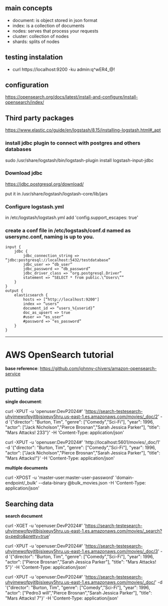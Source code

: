 ##

## main concepts

- document: is object stored in json format
- index: is a collection of documents
- nodes: serves that process your requests
- cluster: collection of nodes
- shards: splits of nodes


## testing instalation


- curl https://localhost:9200 -ku admin:q^wER4_@!


## configuration

https://opensearch.org/docs/latest/install-and-configure/install-opensearch/index/


## Third party packages

https://www.elastic.co/guide/en/logstash/8.15/installing-logstash.html#_apt

### install jdbc plugin to connect with postgres and others databases

sudo /usr/share/logstash/bin/logstash-plugin install logstash-input-jdbc

### Download jdbc

https://jdbc.postgresql.org/download/

put it in /usr/share/logstash/logstash-core/lib/jars


### Configure logstash.yml

in /etc/logstash/logstash.yml add 'config.support_escapes: true'


### create a conf file in /etc/logstash/conf.d named as usersync.conf, naming is up to you.

    input {
        jdbc {
            jdbc_connection_string =>     “jdbc:postgresql://localhost:5432/testdatabase”
            jdbc_user => “db_user”
            jdbc_password => “db_password”
            jdbc_driver_class => “org.postgresql.Driver”
            statement => “SELECT * from public.\”Users\””
        }
    }
    output {
        elasticsearch {
            hosts => [“http://localhost:9200"]
            index => “users”
            document_id => “users_%{userid}”
            doc_as_upsert => true
            #user => “es_user”
            #password => “es_password”
        }
    }

<hr>

# AWS OpenSearch tutorial 

**base reference**: https://github.com/johnny-chivers/amazon-opensearch-service



## putting data

**single document**:

curl -XPUT -u 'openuser:DevP2024#' 'https://search-testesearch-uhyimewofpyjtlbjsixeuy5hru.us-east-1.es.amazonaws.com/movies/_doc/2' -d '{"director": "Burton, Tim", "genre": ["Comedy","Sci-Fi"], "year": 1996, "actor": ["Jack Nicholson","Pierce Brosnan","Sarah Jessica Parker"], "title": "Mars Attacks! 233"}' -H 'Content-Type: application/json'

curl -XPUT -u 'openuser:DevP2024#' 'http://localhost:5601/movies/_doc/1' -d '{"director": "Burton, Tim", "genre": ["Comedy","Sci-Fi"], "year": 1996, "actor": ["Jack Nicholson","Pierce Brosnan","Sarah Jessica Parker"], "title": "Mars Attacks!"}' -H 'Content-Type: application/json'

**multiple documents**

curl -XPOST -u 'master-user:master-user-password' 'domain-endpoint/_bulk' --data-binary @bulk_movies.json -H 'Content-Type: application/json'


## Searching data 

**search document**

curl -XGET -u 'openuser:DevP2024#' 'https://search-testesearch-uhyimewofpyjtlbjsixeuy5hru.us-east-1.es.amazonaws.com/movies/_search?q=pedro&pretty=true'




curl -XPUT -u 'openuser:DevP2024#' 'https://search-testesearch-uhyimewofpyjtlbjsixeuy5hru.us-east-1.es.amazonaws.com/movies/_doc/3' -d '{"director": "Burton, Tim", "genre": ["Comedy","Sci-Fi"], "year": 1996, "actor": ["Pierce Brosnan","Sarah Jessica Parker"], "title": "Mars Attacks! 5"}' -H 'Content-Type: application/json'



curl -XPUT -u 'openuser:DevP2024#' 'https://search-testesearch-uhyimewofpyjtlbjsixeuy5hru.us-east-1.es.amazonaws.com/movies/_doc/' -d '{"director": "Burton, Tim", "genre": ["Comedy","Sci-Fi"], "year": 1996, "actor": ["Pedro3 will","Pierce Brosnan","Sarah Jessica Parker"], "title": "Mars Attacks! 7"}' -H 'Content-Type: application/json'
